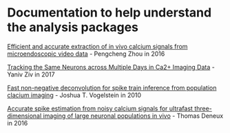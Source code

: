 # Documentation to help understand the analysis packages 


[Efficient and accurate extraction of in vivo calcium signals from microendoscopic video data](https://github.com/WilliamsandBrandanLab/WilliamsandBrandanLab.github.io/blob/master/Ef%EF%AC%81cient%20and%20accurate%20extraction%20of%20in%20vivo%20calcium%20signals%20from%20microendoscopic%20video%20data.pdf) - Pengcheng Zhou in 2016 

[Tracking the Same Neurons across Multiple Days in Ca2+ Imaging Data](https://github.com/WilliamsandBrandanLab/WilliamsandBrandanLab.github.io/blob/master/tracking_cells_across_time_Ziv.pdf) - Yaniv Ziv in 2017

[Fast non-negative deconvolution for spike train inference from population clacium imaging](https://github.com/WilliamsandBrandanLab/WilliamsandBrandanLab.github.io/blob/master/vogelstein-fast.pdf) - Joshua T. Vogelstein in 2010

[Accurate spike estimation from noisy calcium signals for ultrafast three-dimensional imaging of large neuronal populations in vivo](https://www.nature.com/articles/ncomms12190.pdf) - Thomas Deneux in 2016
